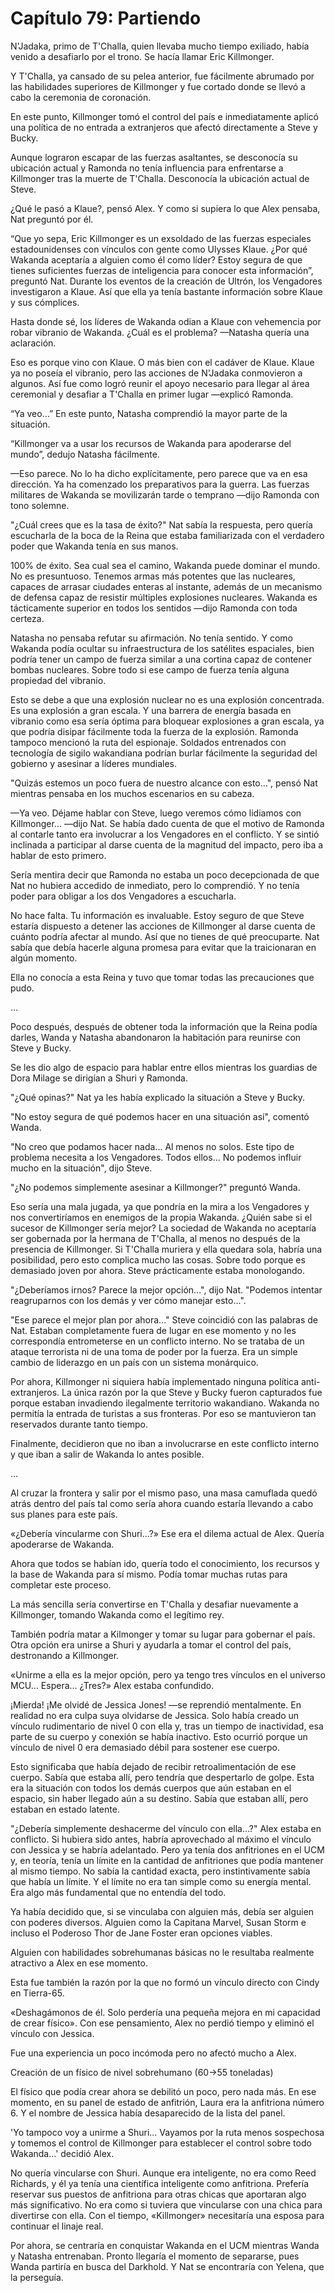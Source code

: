 
# Capítulo 79: Partiendo


N'Jadaka, primo de T'Challa, quien llevaba mucho tiempo exiliado, había venido a desafiarlo por el trono. Se hacía llamar Eric Killmonger.

Y T'Challa, ya cansado de su pelea anterior, fue fácilmente abrumado por las habilidades superiores de Killmonger y fue cortado donde se llevó a cabo la ceremonia de coronación.

En este punto, Killmonger tomó el control del país e inmediatamente aplicó una política de no entrada a extranjeros que afectó directamente a Steve y Bucky.

Aunque lograron escapar de las fuerzas asaltantes, se desconocía su ubicación actual y Ramonda no tenía influencia para enfrentarse a Killmonger tras la muerte de T'Challa. Desconocía la ubicación actual de Steve.

¿Qué le pasó a Klaue?, pensó Alex. Y como si supiera lo que Alex pensaba, Nat preguntó por él.

“Que yo sepa, Eric Killmonger es un exsoldado de las fuerzas especiales estadounidenses con vínculos con gente como Ulysses Klaue. ¿Por qué Wakanda aceptaría a alguien como él como líder? Estoy segura de que tienes suficientes fuerzas de inteligencia para conocer esta información”, preguntó Nat. Durante los eventos de la creación de Ultrón, los Vengadores investigaron a Klaue. Así que ella ya tenía bastante información sobre Klaue y sus cómplices.

Hasta donde sé, los líderes de Wakanda odian a Klaue con vehemencia por robar vibranio de Wakanda. ¿Cuál es el problema? —Natasha quería una aclaración.

Eso es porque vino con Klaue. O más bien con el cadáver de Klaue. Klaue ya no poseía el vibranio, pero las acciones de N'Jadaka conmovieron a algunos. Así fue como logró reunir el apoyo necesario para llegar al área ceremonial y desafiar a T'Challa en primer lugar —explicó Ramonda.

“Ya veo…” En este punto, Natasha comprendió la mayor parte de la situación.

“Killmonger va a usar los recursos de Wakanda para apoderarse del mundo”, dedujo Natasha fácilmente.

—Eso parece. No lo ha dicho explícitamente, pero parece que va en esa dirección. Ya ha comenzado los preparativos para la guerra. Las fuerzas militares de Wakanda se movilizarán tarde o temprano —dijo Ramonda con tono solemne.

"¿Cuál crees que es la tasa de éxito?" Nat sabía la respuesta, pero quería escucharla de la boca de la Reina que estaba familiarizada con el verdadero poder que Wakanda tenía en sus manos.

100% de éxito. Sea cual sea el camino, Wakanda puede dominar el mundo. No es presuntuoso. Tenemos armas más potentes que las nucleares, capaces de arrasar ciudades enteras al instante, además de un mecanismo de defensa capaz de resistir múltiples explosiones nucleares. Wakanda es tácticamente superior en todos los sentidos —dijo Ramonda con toda certeza.

Natasha no pensaba refutar su afirmación. No tenía sentido. Y como Wakanda podía ocultar su infraestructura de los satélites espaciales, bien podría tener un campo de fuerza similar a una cortina capaz de contener bombas nucleares. Sobre todo si ese campo de fuerza tenía alguna propiedad del vibranio.

Esto se debe a que una explosión nuclear no es una explosión concentrada. Es una explosión a gran escala. Y una barrera de energía basada en vibranio como esa sería óptima para bloquear explosiones a gran escala, ya que podría disipar fácilmente toda la fuerza de la explosión. Ramonda tampoco mencionó la ruta del espionaje. Soldados entrenados con tecnología de sigilo wakandiana podrían burlar fácilmente la seguridad del gobierno y asesinar a líderes mundiales.

"Quizás estemos un poco fuera de nuestro alcance con esto...", pensó Nat mientras pensaba en los muchos escenarios en su cabeza.

—Ya veo. Déjame hablar con Steve, luego veremos cómo lidiamos con Killmonger... —dijo Nat. Se había dado cuenta de que el motivo de Ramonda al contarle tanto era involucrar a los Vengadores en el conflicto. Y se sintió inclinada a participar al darse cuenta de la magnitud del impacto, pero iba a hablar de esto primero.

Sería mentira decir que Ramonda no estaba un poco decepcionada de que Nat no hubiera accedido de inmediato, pero lo comprendió. Y no tenía poder para obligar a los dos Vengadores a escucharla.

No hace falta. Tu información es invaluable. Estoy seguro de que Steve estaría dispuesto a detener las acciones de Killmonger al darse cuenta de cuánto podría afectar al mundo. Así que no tienes de qué preocuparte. Nat sabía que debía hacerle alguna promesa para evitar que la traicionaran en algún momento.

Ella no conocía a esta Reina y tuvo que tomar todas las precauciones que pudo.

…

Poco después, después de obtener toda la información que la Reina podía darles, Wanda y Natasha abandonaron la habitación para reunirse con Steve y Bucky.

Se les dio algo de espacio para hablar entre ellos mientras los guardias de Dora Milage se dirigían a Shuri y Ramonda.

"¿Qué opinas?" Nat ya les había explicado la situación a Steve y Bucky.

"No estoy segura de qué podemos hacer en una situación así", comentó Wanda.

"No creo que podamos hacer nada... Al menos no solos. Este tipo de problema necesita a los Vengadores. Todos ellos... No podemos influir mucho en la situación", dijo Steve.

"¿No podemos simplemente asesinar a Killmonger?" preguntó Wanda.

Eso sería una mala jugada, ya que pondría en la mira a los Vengadores y nos convertiríamos en enemigos de la propia Wakanda. ¿Quién sabe si el sucesor de Killmonger sería mejor? La sociedad de Wakanda no aceptaría ser gobernada por la hermana de T'Challa, al menos no después de la presencia de Killmonger. Si T'Challa muriera y ella quedara sola, habría una posibilidad, pero esto complica mucho las cosas. Sobre todo porque es demasiado joven por ahora. Steve prácticamente estaba monologando.

"¿Deberíamos irnos? Parece la mejor opción...", dijo Nat. "Podemos intentar reagruparnos con los demás y ver cómo manejar esto...".

"Ese parece el mejor plan por ahora..." Steve coincidió con las palabras de Nat. Estaban completamente fuera de lugar en ese momento y no les correspondía entrometerse en un conflicto interno. No se trataba de un ataque terrorista ni de una toma de poder por la fuerza. Era un simple cambio de liderazgo en un país con un sistema monárquico.

Por ahora, Killmonger ni siquiera había implementado ninguna política anti-extranjeros. La única razón por la que Steve y Bucky fueron capturados fue porque estaban invadiendo ilegalmente territorio wakandiano. Wakanda no permitía la entrada de turistas a sus fronteras. Por eso se mantuvieron tan reservados durante tanto tiempo.

Finalmente, decidieron que no iban a involucrarse en este conflicto interno y que iban a salir de Wakanda lo antes posible.

…

Al cruzar la frontera y salir por el mismo paso, una masa camuflada quedó atrás dentro del país tal como sería ahora cuando estaría llevando a cabo sus planes para este país.

«¿Debería vincularme con Shuri...?» Ese era el dilema actual de Alex. Quería apoderarse de Wakanda.

Ahora que todos se habían ido, quería todo el conocimiento, los recursos y la base de Wakanda para sí mismo. Podía tomar muchas rutas para completar este proceso.

La más sencilla sería convertirse en T'Challa y desafiar nuevamente a Killmonger, tomando Wakanda como el legítimo rey.

También podría matar a Kilmonger y tomar su lugar para gobernar el país. Otra opción era unirse a Shuri y ayudarla a tomar el control del país, destronando a Killmonger.

«Unirme a ella es la mejor opción, pero ya tengo tres vínculos en el universo MCU... Espera... ¿Tres?» Alex estaba confundido.

¡Mierda! ¡Me olvidé de Jessica Jones! —se reprendió mentalmente. En realidad no era culpa suya olvidarse de Jessica. Solo había creado un vínculo rudimentario de nivel 0 con ella y, tras un tiempo de inactividad, esa parte de su cuerpo y conexión se había inactivo. Esto ocurrió porque un vínculo de nivel 0 era demasiado débil para sostener ese cuerpo.

Esto significaba que había dejado de recibir retroalimentación de ese cuerpo. Sabía que estaba allí, pero tendría que despertarlo de golpe. Esta era la situación con todos los demás cuerpos que aún estaban en el espacio, sin haber llegado aún a su destino. Sabía que estaban allí, pero estaban en estado latente.

"¿Debería simplemente deshacerme del vínculo con ella...?" Alex estaba en conflicto. Si hubiera sido antes, habría aprovechado al máximo el vínculo con Jessica y se habría adelantado. Pero ya tenía dos anfitriones en el UCM y, en teoría, tenía un límite en la cantidad de anfitriones que podía mantener al mismo tiempo. No sabía la cantidad exacta, pero instintivamente sabía que había un límite. Y el límite no era tan simple como su energía mental. Era algo más fundamental que no entendía del todo.

Ya había decidido que, si se vinculaba con alguien más, debía ser alguien con poderes diversos. Alguien como la Capitana Marvel, Susan Storm e incluso el Poderoso Thor de Jane Foster eran opciones viables.

Alguien con habilidades sobrehumanas básicas no le resultaba realmente atractivo a Alex en ese momento.

Esta fue también la razón por la que no formó un vínculo directo con Cindy en Tierra-65.

«Deshagámonos de él. Solo perdería una pequeña mejora en mi capacidad de crear físico». Con ese pensamiento, Alex no perdió tiempo y eliminó el vínculo con Jessica.

Fue una experiencia un poco incómoda pero no afectó mucho a Alex.

Creación de un físico de nivel sobrehumano (60->55 toneladas)

El físico que podía crear ahora se debilitó un poco, pero nada más. En ese momento, en su panel de estado de anfitrión, Laura era la anfitriona número 6. Y el nombre de Jessica había desaparecido de la lista del panel.

'Yo tampoco voy a unirme a Shuri... Vayamos por la ruta menos sospechosa y tomemos el control de Killmonger para establecer el control sobre todo Wakanda...' decidió Alex.

No quería vincularse con Shuri. Aunque era inteligente, no era como Reed Richards, y él ya tenía una científica inteligente como anfitriona. Prefería reservar sus puestos de anfitriona para otras chicas que aportaran algo más significativo. No era como si tuviera que vincularse con una chica para divertirse con ella. Con el tiempo, «Killmonger» necesitaría una esposa para continuar el linaje real.

Por ahora, se centraría en conquistar Wakanda en el UCM mientras Wanda y Natasha entrenaban. Pronto llegaría el momento de separarse, pues Wanda partiría en busca del Darkhold. Y Nat se encontraría con Yelena, que la perseguía.
